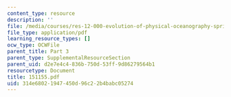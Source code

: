 ```yaml
---
content_type: resource
description: ''
file: /media/courses/res-12-000-evolution-of-physical-oceanography-spring-2007/314e68021947450d96c22b4babc05274_151155.pdf
file_type: application/pdf
learning_resource_types: []
ocw_type: OCWFile
parent_title: Part 3
parent_type: SupplementalResourceSection
parent_uid: d2e7e4c4-836b-750d-53ff-9d86279564b1
resourcetype: Document
title: 151155.pdf
uid: 314e6802-1947-450d-96c2-2b4babc05274
---
```

